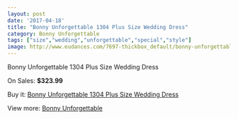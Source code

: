 ```yaml
---
layout: post
date: '2017-04-18'
title: "Bonny Unforgettable 1304 Plus Size Wedding Dress"
category: Bonny Unforgettable
tags: ["size","wedding","unforgettable","special","style"]
image: http://www.eudances.com/7697-thickbox_default/bonny-unforgettable-1304-plus-size-wedding-dress.jpg
---
```

Bonny Unforgettable 1304 Plus Size Wedding Dress

On Sales: **$323.99**
<a href="https://www.eudances.com/en/bonny-unforgettable/2721-bonny-unforgettable-1304-plus-size-wedding-dress.html"><amp-img layout="responsive" width="600" height="600" src="//www.eudances.com/7697-thickbox_default/bonny-unforgettable-1304-plus-size-wedding-dress.jpg" alt="Bonny Unforgettable 1304 Plus Size Wedding Dress 0" /></a>
<a href="https://www.eudances.com/en/bonny-unforgettable/2721-bonny-unforgettable-1304-plus-size-wedding-dress.html"><amp-img layout="responsive" width="600" height="600" src="//www.eudances.com/7699-thickbox_default/bonny-unforgettable-1304-plus-size-wedding-dress.jpg" alt="Bonny Unforgettable 1304 Plus Size Wedding Dress 1" /></a>
<a href="https://www.eudances.com/en/bonny-unforgettable/2721-bonny-unforgettable-1304-plus-size-wedding-dress.html"><amp-img layout="responsive" width="600" height="600" src="//www.eudances.com/7698-thickbox_default/bonny-unforgettable-1304-plus-size-wedding-dress.jpg" alt="Bonny Unforgettable 1304 Plus Size Wedding Dress 2" /></a>

Buy it: [Bonny Unforgettable 1304 Plus Size Wedding Dress](https://www.eudances.com/en/bonny-unforgettable/2721-bonny-unforgettable-1304-plus-size-wedding-dress.html "Bonny Unforgettable 1304 Plus Size Wedding Dress")

View more: [Bonny Unforgettable](https://www.eudances.com/en/41-bonny-unforgettable "Bonny Unforgettable")